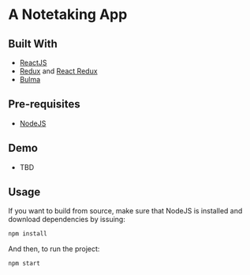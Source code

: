 # A Notetaking App

## Built With

- [ReactJS](https://reactjs.org)
- [Redux](https://redux.js.org/) and [React Redux](https://react-redux.js.org/)
- [Bulma](https://bulma.io/)

## Pre-requisites

- [NodeJS](https://nodejs.org)

## Demo

- TBD

## Usage

If you want to build from source, make sure that NodeJS is installed and download dependencies by issuing:

```bash
npm install
```

And then, to run the project:

```bash
npm start
```
